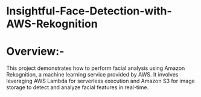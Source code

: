 # Insightful-Face-Detection-with-AWS-Rekognition

# Overview:-
  This project demonstrates how to perform facial analysis using Amazon Rekognition, a machine learning service provided by AWS. It involves leveraging AWS Lambda for   serverless execution and Amazon S3 for image storage to detect and analyze facial features in real-time.
